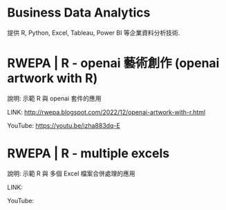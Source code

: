 # Business Data Analytics

提供 R, Python, Excel, Tableau, Power BI 等企業資料分析技術.

# RWEPA | R - openai 藝術創作 (openai artwork with R)

說明: 示範 R 與 openai 套件的應用

LINK: http://rwepa.blogspot.com/2022/12/openai-artwork-with-r.html

YouTube: https://youtu.be/izha883dq-E

# RWEPA | R - multiple excels

說明: 示範 R 與 多個 Excel 檔案合併處理的應用

LINK: 

YouTube: 
